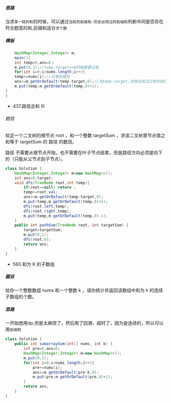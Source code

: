 ##### 思路
当求`某一段的和`的时候，可以通过`当前的前缀和-历史出现过的前缀和`判断中间是否存在符合题意的和,前缀和适合`求个数`
##### 模板
```java
	HashMap<Integer,Integer> m;
	main(){
	int temp=0,ans=0；
	m.put(0,1);//temp-target==0时候需要记录
	for(int i=0;i<nums.length;i++){
	temp+=nums[i];//记录前缀和
	ans+=m.getOrdefault(temp-target,0);//当temp-target,当他出现过之前的前缀和时候，那么这一段就是符合题意
	m.put(temp,m.getOrdefault(temp,0)+1);
}
}
```
*  437.路径总和 III
###### 题目

给定一个二叉树的根节点 root ，和一个整数 targetSum ，求该二叉树里节点值之和等于 targetSum 的 路径 的数目。

路径 不需要从根节点开始，也不需要在叶子节点结束，但是路径方向必须是向下的（只能从父节点到子节点）。
```java
class Solution {
    HashMap<Integer,Integer> m=new HashMap<>();
    int ans=0,target;
    void dfs(TreeNode root,int temp){
        if(root==null) return ;
        temp+=root.val;
        ans+=m.getOrDefault(temp-target,0);
        m.put(temp,m.getOrDefault(temp,0)+1);
        dfs(root.left,temp);
        dfs(root.right,temp);
        m.put(temp,m.getOrDefault(temp,0)-1);
    }
    public int pathSum(TreeNode root, int targetSum) {
        target=targetSum;
        m.put(0,1);
        dfs(root,0);
        return ans;
    }
}
```
*  560.和为 K 的子数组
##### 题目
给你一个整数数组 nums 和一个整数 k ，请你统计并返回该数组中和为 k 的连续子数组的个数。

##### 思路
一开始想用dp,但是太麻烦了，然后用了回溯，超时了，因为是连续的，所以可以用`前缀和`
```java
class Solution {
    public int subarraySum(int[] nums, int k) {
        int pre=0,ans=0;
        HashMap<Integer,Integer> m=new HashMap<>();
        m.put(0,1);
        for(int i=0;i<nums.length;i++){
            pre+=nums[i];
            ans+=m.getOrDefault(pre-k,0);
            m.put(pre,m.getOrDefault(pre,0)+1);
        }
        return ans;
    }
}
```
